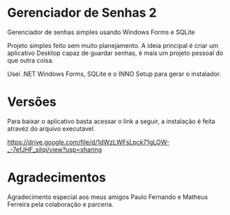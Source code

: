 # Gerenciador de Senhas 2
Gerenciador de senhas simples usando Windows Forms e SQLite

Projeto simples feito sem muito planejamento. A ideia principal é criar um aplicativo Desktop capaz de guardar senhas, é mais um projeto pessoal do que outra coisa.

Usei .NET Windows Forms, SQLite e o INNO Setup para gerar o instalador.

# Versões

Para baixar o aplicativo basta acessar o link a seguir, a instalação é feita atravéz do arquivo executavel.

https://drive.google.com/file/d/1dWzLWFsLpck71gLOW-_-7efJHF_siIqi/view?usp=sharing


# Agradecimentos

Agradecimento especial aos meus amigos Paulo Fernando e Matheus Ferreira pela colaboração e parceria.

